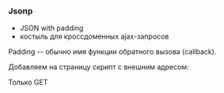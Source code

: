 ### Jsonp
- JSON with padding
- костыль для кроссдоменных ajax-запросов

Padding -- обычно имя функции обратного вызова (callback).

Добавляем на страницу скрипт с внешним адресом:
<script src="http://example.com/api.js?method=get_user&user_id=42&callback=processUser"></script>

Только GET
